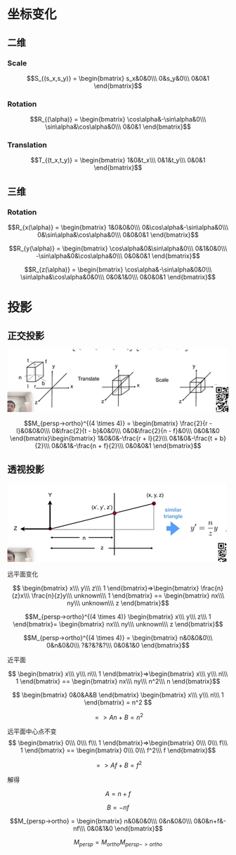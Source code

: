# 坐标变化
## 二维
### Scale
$$S_{(s_x,s_y)} = \begin{bmatrix} s_x&0&0\\\ 0&s_y&0\\\ 0&0&1 \end{bmatrix}$$

### Rotation
$$R_{(\alpha)} = \begin{bmatrix} \cos\alpha&-\sin\alpha&0\\\ \sin\alpha&\cos\alpha&0\\\ 0&0&1 \end{bmatrix}$$

### Translation
$$T_{(t_x,t_y)} = \begin{bmatrix} 1&0&t_x\\\ 0&1&t_y\\\ 0&0&1 \end{bmatrix}$$

## 三维
### Rotation
$$R_{x(\alpha)} = \begin{bmatrix} 1&0&0&0\\\ 0&\cos\alpha&-\sin\alpha&0\\\ 0&\sin\alpha&\cos\alpha&0\\\ 0&0&0&1 \end{bmatrix}$$

$$R_{y(\alpha)} = \begin{bmatrix} \cos\alpha&0&\sin\alpha&0\\\ 0&1&0&0\\\ -\sin\alpha&0&\cos\alpha&0\\\ 0&0&0&1 \end{bmatrix}$$

$$R_{z(\alpha)} = \begin{bmatrix} \cos\alpha&-\sin\alpha&0&0\\\ \sin\alpha&\cos\alpha&0&0\\\ 0&0&1&0\\\ 0&0&0&1 \end{bmatrix}$$

# 投影

## 正交投影
![avatar](../ImageToMarkdown/QQ20201230191715.png)

$$M_{persp->ortho}^{(4 \times 4)} = \begin{bmatrix} \frac{2}{r - l}&0&0&0\\\ 0&\frac{2}{t - b}&0&0\\\ 0&0&\frac{2}{n - f}&0\\\ 0&0&1&0 \end{bmatrix}\begin{bmatrix} 1&0&0&-\frac{r + l}{2}\\\ 0&1&0&-\frac{t + b}{2}\\\ 0&0&1&-\frac{n + f}{2}\\\ 0&0&0&1 \end{bmatrix}$$

## 透视投影

![avatar](../ImageToMarkdown/QQ20201230174344.png)

远平面变化

$$ \begin{bmatrix} x\\\ y\\\ z\\\ 1 \end{bmatrix}=>\begin{bmatrix} \frac{n}{z}x\\\ \frac{n}{z}y\\\ unknown\\\ 1 \end{bmatrix} == \begin{bmatrix} nx\\\ ny\\\ unknown\\\ z \end{bmatrix}$$

$$M_{persp->ortho}^{(4 \times 4)} \begin{bmatrix} x\\\ y\\\ z\\\ 1 \end{bmatrix}= \begin{bmatrix} nx\\\ ny\\\ unknown\\\ z \end{bmatrix}$$

$$M_{persp->ortho}^{(4 \times 4)} = \begin{bmatrix} n&0&0&0\\\ 0&n&0&0\\\ ?&?&?&?\\\ 0&0&1&0 \end{bmatrix}$$

近平面

$$ \begin{bmatrix} x\\\ y\\\ n\\\ 1 \end{bmatrix}=>\begin{bmatrix} x\\\ y\\\ n\\\ 1 \end{bmatrix} == \begin{bmatrix} nx\\\ ny\\\ n^2\\\ n \end{bmatrix}$$

$$ \begin{bmatrix} 0&0&A&B \end{bmatrix} \begin{bmatrix} x\\\ y\\\ n\\\ 1 \end{bmatrix} = n^2 $$

$$ => An + B = n^2 $$

远平面中心点不变
$$ \begin{bmatrix} 0\\\ 0\\\ f\\\ 1 \end{bmatrix}=>\begin{bmatrix} 0\\\ 0\\\ f\\\ 1 \end{bmatrix} == \begin{bmatrix} 0\\\ 0\\\ f^2\\\ f \end{bmatrix}$$

$$ => Af + B = f^2 $$

解得

$$  A = n + f $$

$$  B = -nf $$

$$M_{persp->ortho} = \begin{bmatrix} n&0&0&0\\\ 0&n&0&0\\\ 0&0&n+f&-nf\\\ 0&0&1&0 \end{bmatrix}$$

$$M_{persp} = M_{ortho}M_{persp->ortho}$$



